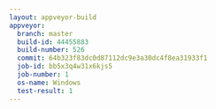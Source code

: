```yaml
---
layout: appveyor-build
appveyor:
  branch: master
  build-id: 44455883
  build-number: 526
  commit: 64b323f83dc0d87112dc9e3a30dc4f8ea31933f1
  job-id: bb5x3q4w31x6kjs5
  job-number: 1
  os-name: Windows
  test-result: 1
---
```

